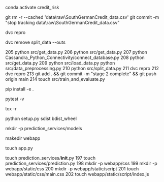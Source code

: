 conda activate credit_risk



git rm -r --cached 'data\raw\SouthGermanCredit_data.csv'
git commit -m "stop tracking data\raw\SouthGermanCredit_data.csv"


dvc repro

dvc remove split_data --outs


  205  python src/get_data.py
  206  python src/get_data.py
  207  python Cassandra_Python_Connectivity/connect_database.py
  208  python src/get_data.py
  209  python src/load_data.py
       python src/data_preprocessing.py
  210  python src/split_data.py
  211  dvc repro
  212  dvc repro
  213  git add . && git commit -m "stage 2 complete" && git push origin main
  214  touch src/train_and_evaluate.py

pip install -e .

pytest -v

tox -r

python setup.py sdist bdist_wheel

mkdir -p prediction_services/models

makedir webapp

touch app.py

touch prediction_services/__init__.py
  197  touch prediction_services/prediction.py
  198  mkdir -p webapp/css
  199  mkdir -p webapp/static/css
  200  mkdir -p webapp/static/script
  201  touch webapp/static/css/main.css
  202  touch webapp/static/script/index.js